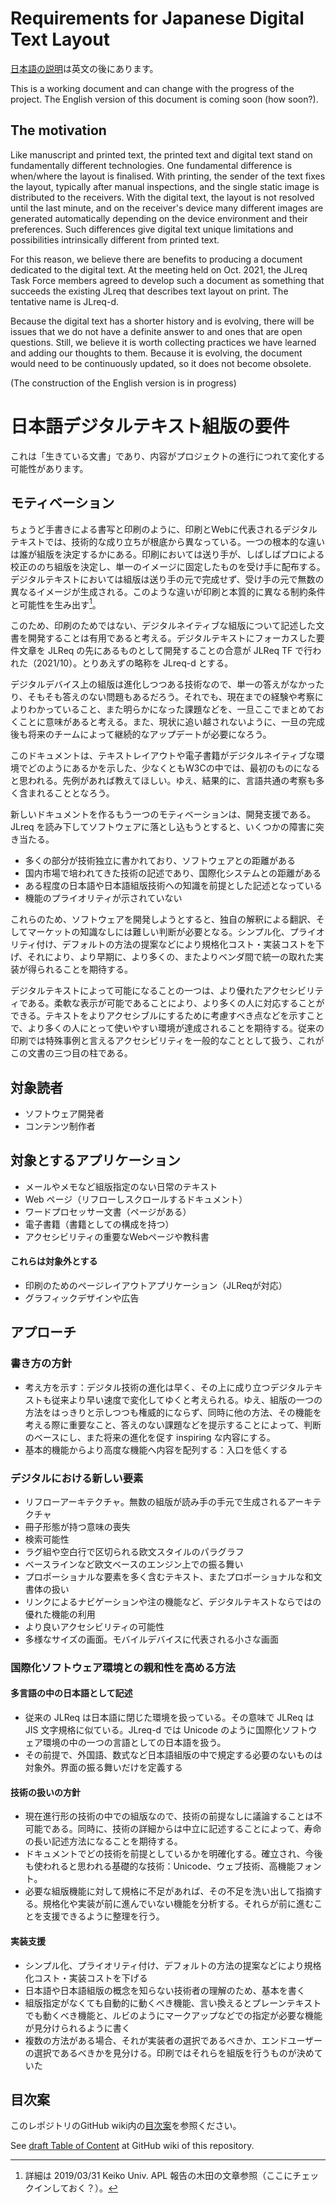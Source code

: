 # Requirements for Japanese Digital Text Layout
[日本語の説明](#日本語デジタルテキスト組版の要件)は英文の後にあります。

This is a working document and can change with the progress of the project. The English version of this document is coming soon (how soon?).

## The motivation
Like manuscript and printed text, the printed text and digital text stand on fundamentally different technologies. One fundamental difference is when/where the layout is finalised. With printing, the sender of the text fixes the layout, typically after manual inspections, and the single static image is distributed to the receivers. With the digital text, the layout is not resolved until the last minute, and on the receiver's device many different images are generated automatically depending on the device environment and their preferences. Such differences give digital text unique limitations and possibilities intrinsically different from printed text.

For this reason, we believe there are benefits to producing a document dedicated to the digital text. At the meeting held on Oct. 2021, the JLreq Task Force members agreed to develop such a document as something that succeeds the existing JLreq that describes text layout on print. The tentative name is JLreq-d.

Because the digital text has a shorter history and is evolving, there will be issues that we do not have a definite answer to and ones that are open questions. Still, we believe it is worth collecting practices we have learned and adding our thoughts to them. Because it is evolving, the document would need to be continuously updated, so it does not become obsolete.

(The construction of the English version is in progress)

# 日本語デジタルテキスト組版の要件
これは「生きている文書」であり、内容がプロジェクトの進行につれて変化する可能性があります。

## モティベーション
ちょうど手書きによる書写と印刷のように、印刷とWebに代表されるデジタルテキストでは、技術的な成り立ちが根底から異なっている。一つの根本的な違いは誰が組版を決定するかにある。印刷においては送り手が、しばしばプロによる校正ののち組版を決定し、単一のイメージに固定したものを受け手に配布する。デジタルテキストにおいては組版は送り手の元で完成せず、受け手の元で無数の異なるイメージが生成される。このような違いが印刷と本質的に異なる制約条件と可能性を生み出す[^note]。
[^note]: 詳細は 2019/03/31 Keiko Univ. APL 報告の木田の文章参照（ここにチェックインしておく？）。

このため、印刷のためではない、デジタルネイティブな組版について記述した文書を開発することは有用であると考える。デジタルテキストにフォーカスした要件文章を JLReq の先にあるものとして開発することの合意が JLReq TF で行われた（2021/10）。とりあえずの略称を JLreq-d とする。

デジタルデバイス上の組版は進化しつつある技術なので、単一の答えがなかったり、そもそも答えのない問題もあるだろう。それでも、現在までの経験や考察によりわかっていること、また明らかになった課題などを、一旦ここでまとめておくことに意味があると考える。また、現状に追い越されないように、一旦の完成後も将来のチームによって継続的なアップデートが必要になろう。

このドキュメントは、テキストレイアウトや電子書籍がデジタルネイティブな環境でどのようにあるかを示した、少なくともW3Cの中では、最初のものになると思われる。先例があれば教えてほしい。ゆえ、結果的に、言語共通の考察も多く含まれることとなろう。


新しいドキュメントを作るもう一つのモティベーションは、開発支援である。JLreq を読み下してソフトウェアに落とし込もうとすると、いくつかの障害に突き当たる。
- 多くの部分が技術独立に書かれており、ソフトウェアとの距離がある
- 国内市場で培われてきた技術の記述であり、国際化システムとの距離がある
- ある程度の日本語や日本語組版技術への知識を前提とした記述となっている
- 機能のプライオリティが示されていない

これらのため、ソフトウェアを開発しようとすると、独自の解釈による翻訳、そしてマーケットの知識なしには難しい判断が必要となる。シンプル化、プライオリティ付け、デフォルトの方法の提案などにより規格化コスト・実装コストを下げ、それにより、より早期に、より多くの、またよりベンダ間で統一の取れた実装が得られることを期待する。


デジタルテキストによって可能になることの一つは、より優れたアクセシビリティである。柔軟な表示が可能であることにより、より多くの人に対応することができる。テキストをよりアクセシブルにするために考慮すべき点などを示すことで、より多くの人にとって使いやすい環境が達成されることを期待する。従来の印刷では特殊事例と言えるアクセシビリティを一般的なこととして扱う、これがこの文書の三つ目の柱である。


## 対象読者
- ソフトウェア開発者
- コンテンツ制作者

## 対象とするアプリケーション
- メールやメモなど組版指定のない日常のテキスト
- Web ページ（リフローしスクロールするドキュメント）
- ワードプロセッサー文書（ページがある）
- 電子書籍（書籍としての構成を持つ）
- アクセシビリティの重要なWebページや教科書

#### これらは対象外とする
- 印刷のためのページレイアウトアプリケーション（JLReqが対応）
- グラフィックデザインや広告

## アプローチ
### 書き方の方針
- 考え方を示す：デジタル技術の進化は早く、その上に成り立つデジタルテキストも従来より早い速度で変化してゆくと考えられる。ゆえ、組版の一つの方法をはっきりと示しつつも権威的にならず、同時に他の方法、その機能を考える際に重要なこと、答えのない課題などを提示することによって、判断のベースにし、また将来の進化を促す inspiring な内容にする。
- 基本的機能からより高度な機能へ内容を配列する：入口を低くする

### デジタルにおける新しい要素
- リフローアーキテクチャ。無数の組版が読み手の手元で生成されるアーキテクチャ
- 冊子形態が持つ意味の喪失
- 検索可能性
- ラグ組や空白行で区切られる欧文スタイルのパラグラフ
- ベースラインなど欧文ベースのエンジン上での振る舞い
- プロポーショナルな要素を多く含むテキスト、またプロポーショナルな和文書体の扱い
- リンクによるナビゲーションや注の機能など、デジタルテキストならではの優れた機能の利用
- より良いアクセシビリティの可能性
- 多様なサイズの画面。モバイルデバイスに代表される小さな画面

### 国際化ソフトウェア環境との親和性を高める方法
#### 多言語の中の日本語として記述
- 従来の JLReq は日本語に閉じた環境を扱っている。その意味で JLReq は JIS 文字規格に似ている。JLreq-d では Unicode のように国際化ソフトウェア環境の中の一つの言語としての日本語を扱う。
- その前提で、外国語、数式など日本語組版の中で規定する必要のないものは対象外。界面の振る舞いだけを定義する
#### 技術の扱いの方針
- 現在進行形の技術の中での組版なので、技術の前提なしに議論することは不可能である。同時に、技術の詳細からは中立に記述することによって、寿命の長い記述方法になることを期待する。
- ドキュメントでどの技術を前提としているかを明確化する。確立され、今後も使われると思われる基礎的な技術：Unicode、ウェブ技術、高機能フォント。
- 必要な組版機能に対して規格に不足があれば、その不足を洗い出して指摘する。規格化や実装が前に進んでいない機能を分析する。それらが前に進むことを支援できるように整理を行う。

#### 実装支援
- シンプル化、プライオリティ付け、デフォルトの方法の提案などにより規格化コスト・実装コストを下げる
- 日本語や日本語組版の概念を知らない技術者の理解のため、基本を書く
- 組版指定がなくても自動的に動くべき機能、言い換えるとプレーンテキストでも動くべき機能と、ルビのようにマークアップなどでの指定が必要な機能が見分けられるように書く
- 複数の方法がある場合、それが実装者の選択であるべきか、エンドユーザーの選択であるべきかを見分ける。印刷ではそれらを組版を行うものが決めていた

## 目次案
このレポジトリのGitHub wiki内の[目次案](https://github.com/w3c/jlreq-d/wiki/jlreq-d-ToC-draft)を参照ください。

See [draft Table of Content](https://github.com/w3c/jlreq-d/wiki/jlreq-d-ToC-draft) at GitHub wiki of this repository.
